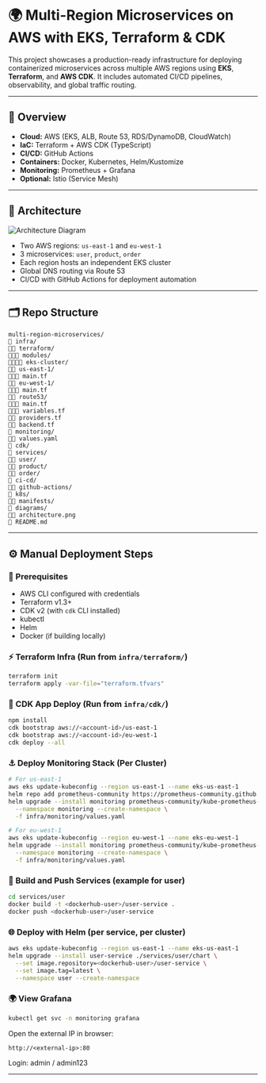 # 🌍 Multi-Region Microservices on AWS with EKS, Terraform & CDK

This project showcases a production-ready infrastructure for deploying containerized microservices across multiple AWS regions using **EKS**, **Terraform**, and **AWS CDK**. It includes automated CI/CD pipelines, observability, and global traffic routing.

---

## 📌 Overview

- **Cloud:** AWS (EKS, ALB, Route 53, RDS/DynamoDB, CloudWatch)
- **IaC:** Terraform + AWS CDK (TypeScript)
- **CI/CD:** GitHub Actions
- **Containers:** Docker, Kubernetes, Helm/Kustomize
- **Monitoring:** Prometheus + Grafana
- **Optional:** Istio (Service Mesh)

---

## 🧱 Architecture

![Architecture Diagram](./diagrams/architecture.png)

- Two AWS regions: `us-east-1` and `eu-west-1`
- 3 microservices: `user`, `product`, `order`
- Each region hosts an independent EKS cluster
- Global DNS routing via Route 53
- CI/CD with GitHub Actions for deployment automation

---

## 🗂️ Repo Structure

```
multi-region-microservices/
🔺︎ infra/
🔺︎🔺︎ terraform/
🔺︎🔺︎🔺︎ modules/
🔺︎🔺︎🔺︎🔺︎ eks-cluster/
🔺︎🔺︎ us-east-1/
🔺︎🔺︎🔺︎ main.tf
🔺︎🔺︎ eu-west-1/
🔺︎🔺︎🔺︎ main.tf
🔺︎🔺︎ route53/
🔺︎🔺︎🔺︎ main.tf
🔺︎🔺︎🔺︎ variables.tf
🔺︎🔺︎ providers.tf
🔺︎🔺︎ backend.tf
🔺︎ monitoring/
🔺︎🔺︎ values.yaml
🔺︎ cdk/
🔺︎ services/
🔺︎🔺︎ user/
🔺︎🔺︎ product/
🔺︎🔺︎ order/
🔺︎ ci-cd/
🔺︎🔺︎ github-actions/
🔺︎ k8s/
🔺︎🔺︎ manifests/
🔺︎ diagrams/
🔺︎🔺︎ architecture.png
🔺︎ README.md
```

---

## ⚙️ Manual Deployment Steps

### 📖 Prerequisites
- AWS CLI configured with credentials
- Terraform v1.3+
- CDK v2 (with `cdk` CLI installed)
- kubectl
- Helm
- Docker (if building locally)

### ⚡ Terraform Infra (Run from `infra/terraform/`)

```bash
terraform init
terraform apply -var-file="terraform.tfvars"
```

### 🚀 CDK App Deploy (Run from `infra/cdk/`)
```bash
npm install
cdk bootstrap aws://<account-id>/us-east-1
cdk bootstrap aws://<account-id>/eu-west-1
cdk deploy --all
```

### ⚓ Deploy Monitoring Stack (Per Cluster)
```bash
# For us-east-1
aws eks update-kubeconfig --region us-east-1 --name eks-us-east-1
helm repo add prometheus-community https://prometheus-community.github.io/helm-charts
helm upgrade --install monitoring prometheus-community/kube-prometheus-stack \
  --namespace monitoring --create-namespace \
  -f infra/monitoring/values.yaml

# For eu-west-1
aws eks update-kubeconfig --region eu-west-1 --name eks-eu-west-1
helm upgrade --install monitoring prometheus-community/kube-prometheus-stack \
  --namespace monitoring --create-namespace \
  -f infra/monitoring/values.yaml
```

### 🔧 Build and Push Services (example for user)
```bash
cd services/user
docker build -t <dockerhub-user>/user-service .
docker push <dockerhub-user>/user-service
```

### 🌐 Deploy with Helm (per service, per cluster)
```bash
aws eks update-kubeconfig --region us-east-1 --name eks-us-east-1
helm upgrade --install user-service ./services/user/chart \
  --set image.repository=<dockerhub-user>/user-service \
  --set image.tag=latest \
  --namespace user --create-namespace
```

### 🌍 View Grafana
```bash
kubectl get svc -n monitoring grafana
```
Open the external IP in browser:
```
http://<external-ip>:80
```
Login: admin / admin123

---

